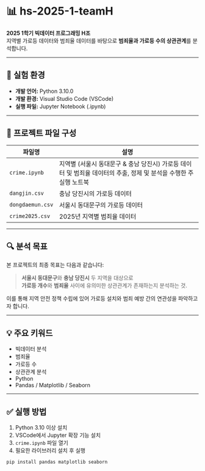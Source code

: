 # 📊 hs-2025-1-teamH

**2025 1학기 빅데이터 프로그래밍 H조**  
지역별 가로등 데이터와 범죄율 데이터를 바탕으로 **범죄율과 가로등 수의 상관관계**를 분석합니다.

---

## 🧪 실험 환경

- **개발 언어:** Python 3.10.0  
- **개발 환경:** Visual Studio Code (VSCode)  
- **실행 파일:** Jupyter Notebook (.ipynb)

---

## 📁 프로젝트 파일 구성

| 파일명 | 설명 |
|--------|------|
| `crime.ipynb` | 지역별 (서울시 동대문구 & 충남 당진시) 가로등 데이터 및 범죄율 데이터의 추출, 정제 및 분석을 수행한 주 실행 노트북 |
| `dangjin.csv` | 충남 당진시의 가로등 데이터 |
| `dongdaemun.csv` | 서울시 동대문구의 가로등 데이터 |
| `crime2025.csv` | 2025년 지역별 범죄율 데이터 |

---

## 🔍 분석 목표

본 프로젝트의 최종 목표는 다음과 같습니다:

> **서울시 동대문구**와 **충남 당진시** 두 지역을 대상으로  
> **가로등 개수**와 **범죄율** 사이에 유의미한 상관관계가 존재하는지 분석하는 것.

이를 통해 지역 안전 정책 수립에 있어 가로등 설치와 범죄 예방 간의 연관성을 파악하고자 합니다.

---

## 💡 주요 키워드

- 빅데이터 분석
- 범죄율
- 가로등 수
- 상관관계 분석
- Python
- Pandas / Matplotlib / Seaborn

---

## ✅ 실행 방법

1. Python 3.10 이상 설치
2. VSCode에서 Jupyter 확장 기능 설치
3. `crime.ipynb` 파일 열기
4. 필요한 라이브러리 설치 후 실행

```bash
pip install pandas matplotlib seaborn
